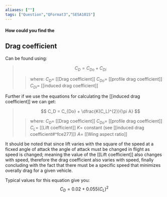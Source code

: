 ```yaml
---
aliases: [""]
tags: ["Question","QFormat3","SESA1015"]
---
```


#### How could you find the
## Drag coefficient

Can be found using:

> $$ C_D = C_{Do} + C_{Di} $$ 
>> where:
>> $C_D =$ [[Drag coefficient]]
>> $C_{Do} =$ [[profile drag coefficient]]
>> $C_{Di} =$ [[induced drag coefficient]]

Further if we use the equations for calculating the [[induced drag coefficient]] we can get:

> $$ C_D = C_{Do} + \dfrac{K(C_L)^{2}}{\pi A} $$ 
>> where:
>> $C_D =$ [[Drag coefficient]]
>> $C_{Do} =$ [[profile drag coefficient]]
>> $C_L=$ [[Lift coefficient]]
>> $K =$ constant (see [[induced drag coefficient#^fce277]])
>> $A =$ [[Wing aspect ratio]]

It should be noted that since lift varies with the square of the speed at a ficxed angle of attack the angle of attack must be changed in flight as speed is changed; meaning the value of the [[Lift coefficient]] also changes with speed, therefore the drag coefficient also varies with speed, finally concluding with the fact that there must be a specific speed that minimizes overally drag for a given vehicle. 

Typical values for this equation give you:
$$C_D = 0.02 + 0.055(C_L)^2$$
